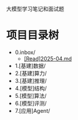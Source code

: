 
 大模型学习笔记和面试题

# 项目目录树

- 0.inbox/
    - [[Read]2025-04.md](./0.inbox/[Read]2025-04.md)
- 1.[基建]数据/
- 2.[基建]算力/
- 3.[基建]推理/
- 4.[模型]结构/
- 5.[模型]算法/
- 6.[模型]评测/
- 7.[应用]Agent/
